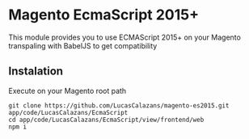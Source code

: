 # Magento EcmaScript 2015+

This module provides you to use ECMAScript 2015+ on your Magento transpaling with BabelJS to get compatibility

## Instalation

Execute on your Magento root path

```
git clone https://github.com/LucasCalazans/magento-es2015.git app/code/LucasCalazans/EcmaScript
cd app/code/LucasCalazans/EcmaScript/view/frontend/web
npm i
```